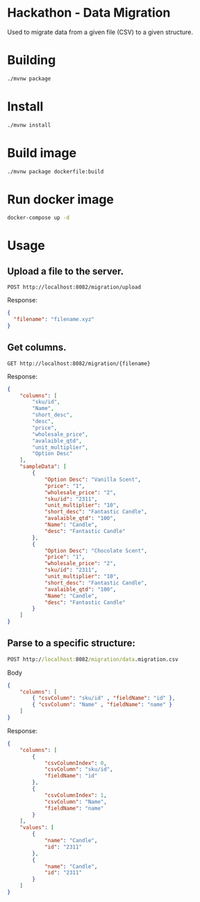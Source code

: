 # Hackathon - Data Migration

Used to migrate data from a given file (CSV) to a given structure.

# Building
```cmd
./mvnw package
```

# Install
```cmd
./mvnw install
```

# Build image
```cmd
./mvnw package dockerfile:build
```

# Run docker image
```cmd
docker-compose up -d
```

# Usage

## Upload a file to the server.

```http
POST http://localhost:8082/migration/upload
```

Response:

```json
{ 
  "filename": "filename.xyz"
} 
```

## Get columns.

```http
GET http://localhost:8082/migration/{filename}
```

Response:

```json
{
    "columns": [
        "sku/id",
        "Name",
        "short_desc",
        "desc",
        "price",
        "wholesale_price",
        "avalaible_qtd",
        "unit_multiplier",
        "Option Desc"
    ],
    "sampleData": [
        {
            "Option Desc": "Vanilla Scent",
            "price": "1",
            "wholesale_price": "2",
            "sku/id": "2311",
            "unit_multiplier": "10",
            "short_desc": "Fantastic Candle",
            "avalaible_qtd": "100",
            "Name": "Candle",
            "desc": "Fantastic Candle"
        },
        {
            "Option Desc": "Chocolate Scent",
            "price": "1",
            "wholesale_price": "2",
            "sku/id": "2311",
            "unit_multiplier": "10",
            "short_desc": "Fantastic Candle",
            "avalaible_qtd": "100",
            "Name": "Candle",
            "desc": "Fantastic Candle"
        }
    ]
}
```

## Parse to a specific structure:

```cmd
POST http://localhost:8082/migration/data.migration.csv
```

Body

```json
{ 
	"columns": [
		{ "csvColumn": "sku/id" , "fieldName": "id" },
		{ "csvColumn": "Name" , "fieldName": "name" }
	]
}
```

Response:

```json
{
    "columns": [
        {
            "csvColumnIndex": 0,
            "csvColumn": "sku/id",
            "fieldName": "id"
        },
        {
            "csvColumnIndex": 1,
            "csvColumn": "Name",
            "fieldName": "name"
        }
    ],
    "values": [
        {
            "name": "Candle",
            "id": "2311"
        },
        {
            "name": "Candle",
            "id": "2311"
        }
    ]
}
```

